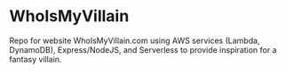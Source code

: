 # WhoIsMyVillain
Repo for website WhoIsMyVillain.com using AWS services (Lambda, DynamoDB), Express/NodeJS, and Serverless to provide inspiration for a fantasy villain.
